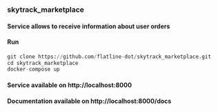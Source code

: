 ### skytrack_marketplace
#### Service allows to receive information about user orders
#### Run
````python
git clone https://github.com/flatline-dot/skytrack_marketplace.git
cd skytrack_marketplace
docker-compose up
````
#### Service available on http://localhost:8000
#### Documentation available on http://localhost:8000/docs
